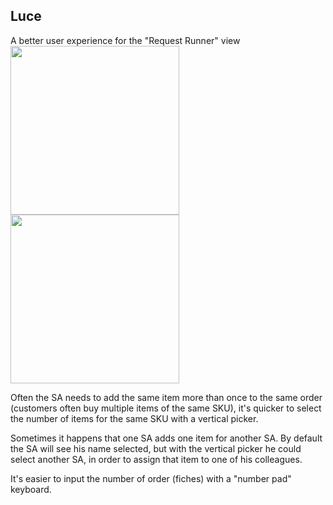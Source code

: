 ## Luce
A better user experience for the "Request Runner" view<br>
<img src="https://user-images.githubusercontent.com/6886116/74074066-e1686680-4a0c-11ea-82a2-836497886f48.png" width="270"/><img src="https://user-images.githubusercontent.com/6886116/74073947-761e9480-4a0c-11ea-9b80-2510cd60f534.png" width="270"/>

Often the SA needs to add the same item more than once to the same order (customers often buy multiple items of the same SKU), it's quicker to select the number of items for the same SKU with a vertical picker. 

Sometimes it happens that one SA adds one item for another SA. By default the SA will see his name selected, but with the vertical picker he could select another SA, in order to assign that item to one of his colleagues.

It's easier to input the number of order (fiches) with a "number pad" keyboard.
